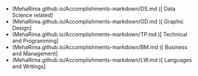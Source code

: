 

- (MehaRima.github.io/Accomplishments-markdown/DS.md  )[ Data Science related]
- (MehaRima.github.io/Accomplishments-markdown/GD.md  )[ Graphic Design]
- (MehaRima.github.io/Accomplishments-markdown/TP.md  )[ Technical and Programming]
- (MehaRima.github.io/Accomplishments-markdown/BM.md  )[ Business and Management]
- (MehaRima.github.io/Accomplishments-markdown/LW.md  )[ Languages and Writings]

